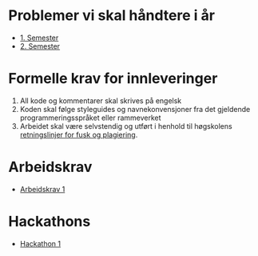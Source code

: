 # Problemer vi skal håndtere i år

- [1. Semester](software-engineering-problems.md)
- [2. Semester](software-engineering-problems.md)

# Formelle krav for innleveringer

1. All kode og kommentarer skal skrives på engelsk
1. Koden skal følge styleguides og navnekonvensjoner fra det gjeldende programmeringsspråket eller rammeverket
1. Arbeidet skal være selvstendig og utført i henhold til høgskolens [retningslinjer for fusk og plagiering](https://i.ntnu.no/oppgaveskriving/plagiering).

# Arbeidskrav

- [Arbeidskrav 1](Exercises/1/Exercises/README.md)

# Hackathons

- [Hackathon 1](Hackathons/1/Exercises/README.md)
